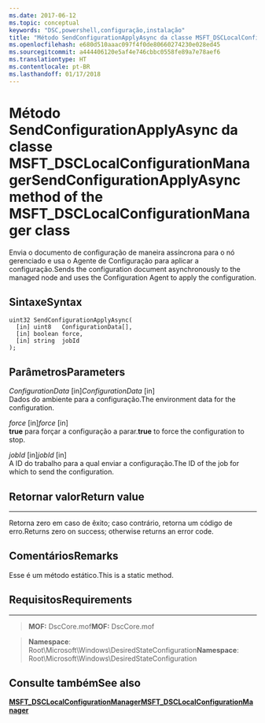 ```yaml
---
ms.date: 2017-06-12
ms.topic: conceptual
keywords: "DSC,powershell,configuração,instalação"
title: "Método SendConfigurationApplyAsync da classe MSFT_DSCLocalConfigurationManager"
ms.openlocfilehash: e680d510aaac097f4f0de80660274230e028ed45
ms.sourcegitcommit: a444406120e5af4e746cbbc0558fe89a7e78aef6
ms.translationtype: HT
ms.contentlocale: pt-BR
ms.lasthandoff: 01/17/2018
---
```

# <a name="sendconfigurationapplyasync-method-of-the-msftdsclocalconfigurationmanager-class"></a><span data-ttu-id="0329e-103">Método SendConfigurationApplyAsync da classe MSFT_DSCLocalConfigurationManager</span><span class="sxs-lookup"><span data-stu-id="0329e-103">SendConfigurationApplyAsync method of the MSFT_DSCLocalConfigurationManager class</span></span>

<span data-ttu-id="0329e-104">Envia o documento de configuração de maneira assíncrona para o nó gerenciado e usa o Agente de Configuração para aplicar a configuração.</span><span class="sxs-lookup"><span data-stu-id="0329e-104">Sends the configuration document asynchronously to the managed node and uses the Configuration Agent to apply the configuration.</span></span>

<a name="syntax"></a><span data-ttu-id="0329e-105">Sintaxe</span><span class="sxs-lookup"><span data-stu-id="0329e-105">Syntax</span></span>
------

```mof
uint32 SendConfigurationApplyAsync(
  [in] uint8   ConfigurationData[],
  [in] boolean force,
  [in] string  jobId
);
```

<a name="parameters"></a><span data-ttu-id="0329e-106">Parâmetros</span><span class="sxs-lookup"><span data-stu-id="0329e-106">Parameters</span></span>
----------

<span data-ttu-id="0329e-107">*ConfigurationData* \[in\]</span><span class="sxs-lookup"><span data-stu-id="0329e-107">*ConfigurationData* \[in\]</span></span>  
<span data-ttu-id="0329e-108">Dados do ambiente para a configuração.</span><span class="sxs-lookup"><span data-stu-id="0329e-108">The environment data for the configuration.</span></span>

<span data-ttu-id="0329e-109">*force* \[in\]</span><span class="sxs-lookup"><span data-stu-id="0329e-109">*force* \[in\]</span></span>  
<span data-ttu-id="0329e-110">**true** para forçar a configuração a parar.</span><span class="sxs-lookup"><span data-stu-id="0329e-110">**true** to force the configuration to stop.</span></span>

<span data-ttu-id="0329e-111">*jobId* \[in\]</span><span class="sxs-lookup"><span data-stu-id="0329e-111">*jobId* \[in\]</span></span>  
<span data-ttu-id="0329e-112">A ID do trabalho para a qual enviar a configuração.</span><span class="sxs-lookup"><span data-stu-id="0329e-112">The ID of the job for which to send the configuration.</span></span>

## <a name="return-value"></a><span data-ttu-id="0329e-113">Retornar valor</span><span class="sxs-lookup"><span data-stu-id="0329e-113">Return value</span></span>
------------

<span data-ttu-id="0329e-114">Retorna zero em caso de êxito; caso contrário, retorna um código de erro.</span><span class="sxs-lookup"><span data-stu-id="0329e-114">Returns zero on success; otherwise returns an error code.</span></span>

## <a name="remarks"></a><span data-ttu-id="0329e-115">Comentários</span><span class="sxs-lookup"><span data-stu-id="0329e-115">Remarks</span></span>

<span data-ttu-id="0329e-116">Esse é um método estático.</span><span class="sxs-lookup"><span data-stu-id="0329e-116">This is a static method.</span></span>

## <a name="requirements"></a><span data-ttu-id="0329e-117">Requisitos</span><span class="sxs-lookup"><span data-stu-id="0329e-117">Requirements</span></span>
------------
><span data-ttu-id="0329e-118">**MOF:** DscCore.mof</span><span class="sxs-lookup"><span data-stu-id="0329e-118">**MOF:** DscCore.mof</span></span>

><span data-ttu-id="0329e-119">**Namespace**: Root\Microsoft\Windows\DesiredStateConfiguration</span><span class="sxs-lookup"><span data-stu-id="0329e-119">**Namespace**: Root\Microsoft\Windows\DesiredStateConfiguration</span></span>


## <a name="see-also"></a><span data-ttu-id="0329e-120">Consulte também</span><span class="sxs-lookup"><span data-stu-id="0329e-120">See also</span></span>


[<span data-ttu-id="0329e-121">**MSFT_DSCLocalConfigurationManager**</span><span class="sxs-lookup"><span data-stu-id="0329e-121">**MSFT_DSCLocalConfigurationManager**</span></span>](msft-dsclocalconfigurationmanager.md)


 

 



